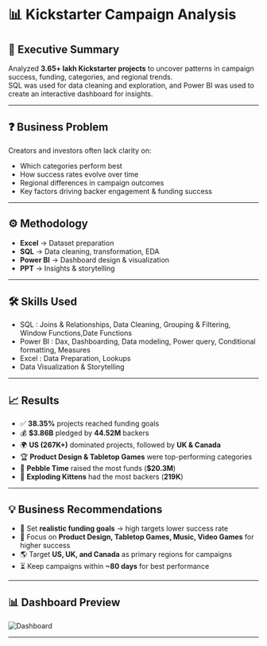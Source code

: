 # 📊 Kickstarter Campaign Analysis

## 📝 Executive Summary
Analyzed **3.65+ lakh Kickstarter projects** to uncover patterns in campaign success, funding, categories, and regional trends.  
SQL was used for data cleaning and exploration, and Power BI was used to create an interactive dashboard for insights.

---

## ❓ Business Problem
Creators and investors often lack clarity on:  
- Which categories perform best  
- How success rates evolve over time  
- Regional differences in campaign outcomes  
- Key factors driving backer engagement & funding success  

---

## ⚙️ Methodology
- **Excel** → Dataset preparation  
- **SQL** → Data cleaning, transformation, EDA  
- **Power BI** → Dashboard design & visualization  
- **PPT** → Insights & storytelling  

---

## 🛠️ Skills Used
- SQL : Joins & Relationships, Data Cleaning, Grouping & Filtering, Window Functions,Date Functions
- Power BI : Dax, Dashboarding, Data modeling, Power query, Conditional formatting, Measures  
- Excel : Data Preparation, Lookups 
- Data Visualization & Storytelling  

---

## 📈 Results
- ✅ **38.35%** projects reached funding goals  
- 💰 **$3.86B** pledged by **44.52M** backers  
- 🌍 **US (267K+)** dominated projects, followed by **UK & Canada**  
- 🏆 **Product Design & Tabletop Games** were top-performing categories  
- 🔹 **Pebble Time** raised the most funds (**$20.3M**)  
- 🔹 **Exploding Kittens** had the most backers (**219K**)  

---

## 💡 Business Recommendations
- 🎯 Set **realistic funding goals** → high targets lower success rate  
- 📌 Focus on **Product Design, Tabletop Games, Music, Video Games** for higher success  
- 🌎 Target **US, UK, and Canada** as primary regions for campaigns  
- ⏳ Keep campaigns within **~80 days** for best performance  

---

## 📊 Dashboard Preview
![Dashboard](https://github.com/Akmal-s/Power-BI-crowdfunding/blob/main/Kickstarter_Crowdfunding_power_BI.png)

---
